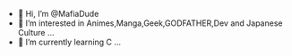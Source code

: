 - 👋 Hi, I’m @MafiaDude
- 👀 I’m interested in  Animes,Manga,Geek,GODFATHER,Dev and Japanese Culture ...
- 🌱 I’m currently learning C ...
<!---
MafiaDude/MafiaDude is a ✨ special ✨ repository because its `README.md` (this file) appears on your GitHub profile.
You can click the Preview link to take a look at your changes.
--->
